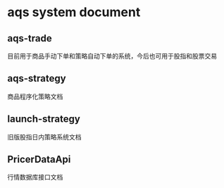 # aqs system document

## aqs-trade

目前用于商品手动下单和策略自动下单的系统，今后也可用于股指和股票交易

## aqs-strategy

商品程序化策略文档

## launch-strategy

旧版股指日内策略系统文档

## PricerDataApi

行情数据库接口文档
